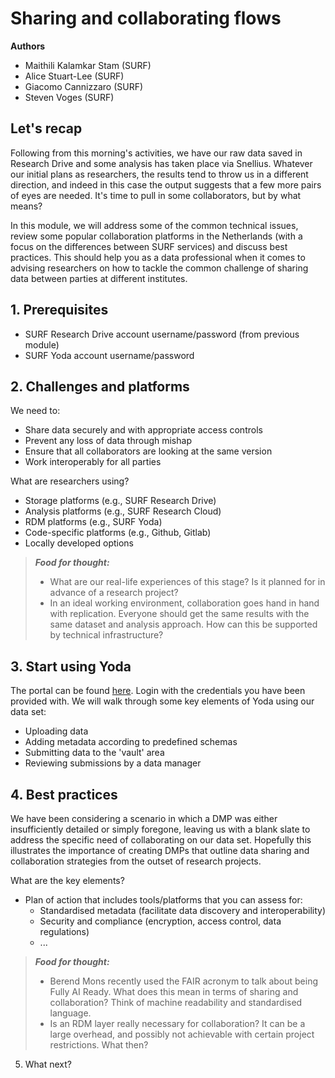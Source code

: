 # Sharing and collaborating flows

**Authors**
- Maithili Kalamkar Stam (SURF)
- Alice Stuart-Lee (SURF)
- Giacomo Cannizzaro (SURF)
- Steven Voges (SURF)

## Let's recap
Following from this morning's activities, we have our raw data saved in Research Drive and some analysis has taken place via Snellius. Whatever our initial plans as researchers, the results tend to throw us in a different direction, and indeed in this case the output suggests that a few more pairs of eyes are needed. It's time to pull in some collaborators, but by what means?  

In this module, we will address some of the common technical issues, review some popular collaboration platforms in the Netherlands (with a focus on the differences between SURF services) and discuss best practices. This should help you as a data professional when it comes to advising researchers on how to tackle the common challenge of sharing data between parties at different institutes. 

## 1. Prerequisites

- SURF Research Drive account username/password (from previous module)
- SURF Yoda account username/password

## 2. Challenges and platforms 

We need to: 
- Share data securely and with appropriate access controls
- Prevent any loss of data through mishap
- Ensure that all collaborators are looking at the same version 
- Work interoperably for all parties

What are researchers using? 
- Storage platforms (e.g., SURF Research Drive)
- Analysis platforms (e.g., SURF Research Cloud)
- RDM platforms (e.g., SURF Yoda)
- Code-specific platforms (e.g., Github, Gitlab)
- Locally developed options

> **_Food for thought:_**
> * What are our real-life experiences of this stage? Is it planned for in advance of a research project? 
> * In an ideal working environment, collaboration goes hand in hand with replication. Everyone should get the same results with the same dataset and analysis approach. How can this be supported by technical infrastructure? 

## 3. Start using Yoda

The portal can be found [here](https://scuba-yoda.irods.surfsara.nl). Login with the credentials you have been provided with. We will walk through some key elements of Yoda using our data set:
- Uploading data
- Adding metadata according to predefined schemas
- Submitting data to the 'vault' area
- Reviewing submissions by a data manager

## 4. Best practices
We have been considering a scenario in which a DMP was either insufficiently detailed or simply foregone, leaving us with a blank slate to address the specific need of collaborating on our data set. Hopefully this illustrates the importance of creating DMPs that outline data sharing and collaboration strategies from the outset of research projects. 

What are the key elements? 
- Plan of action that includes tools/platforms that you can assess for:
  - Standardised metadata (facilitate data discovery and interoperability)
  - Security and compliance (encryption, access control, data regulations) 
  - ...

> **_Food for thought:_** 
> * Berend Mons recently used the FAIR acronym to talk about being Fully AI Ready. What does this mean in terms of sharing and collaboration? Think of machine readability and standardised language. 
> * Is an RDM layer really necessary for collaboration? It can be a large overhead, and possibly not achievable with certain project restrictions. What then? 

5. What next? 

